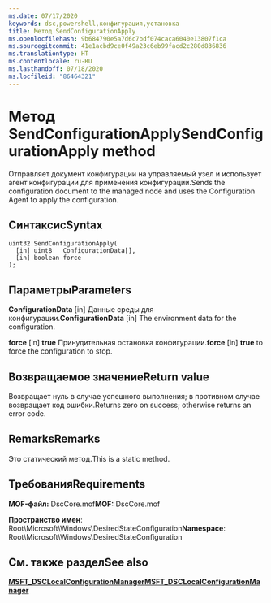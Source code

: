 ```yaml
---
ms.date: 07/17/2020
keywords: dsc,powershell,конфигурация,установка
title: Метод SendConfigurationApply
ms.openlocfilehash: 9b684790e5a7d6c7bdf074caca6040e13807f1ca
ms.sourcegitcommit: 41e1acbd9ce0f49a23c6eb99facd2c280d836836
ms.translationtype: HT
ms.contentlocale: ru-RU
ms.lasthandoff: 07/18/2020
ms.locfileid: "86464321"
---
```

# <a name="sendconfigurationapply-method"></a><span data-ttu-id="24e3b-103">Метод SendConfigurationApply</span><span class="sxs-lookup"><span data-stu-id="24e3b-103">SendConfigurationApply method</span></span>

<span data-ttu-id="24e3b-104">Отправляет документ конфигурации на управляемый узел и использует агент конфигурации для применения конфигурации.</span><span class="sxs-lookup"><span data-stu-id="24e3b-104">Sends the configuration document to the managed node and uses the Configuration Agent to apply the configuration.</span></span>

## <a name="syntax"></a><span data-ttu-id="24e3b-105">Синтаксис</span><span class="sxs-lookup"><span data-stu-id="24e3b-105">Syntax</span></span>

```mof
uint32 SendConfigurationApply(
  [in] uint8   ConfigurationData[],
  [in] boolean force
);
```

## <a name="parameters"></a><span data-ttu-id="24e3b-106">Параметры</span><span class="sxs-lookup"><span data-stu-id="24e3b-106">Parameters</span></span>

<span data-ttu-id="24e3b-107">**ConfigurationData** \[in\] Данные среды для конфигурации.</span><span class="sxs-lookup"><span data-stu-id="24e3b-107">**ConfigurationData** \[in\] The environment data for the configuration.</span></span>

<span data-ttu-id="24e3b-108">**force** \[in\] **true** Принудительная остановка конфигурации.</span><span class="sxs-lookup"><span data-stu-id="24e3b-108">**force** \[in\] **true** to force the configuration to stop.</span></span>

## <a name="return-value"></a><span data-ttu-id="24e3b-109">Возвращаемое значение</span><span class="sxs-lookup"><span data-stu-id="24e3b-109">Return value</span></span>

<span data-ttu-id="24e3b-110">Возвращает нуль в случае успешного выполнения; в противном случае возвращает код ошибки.</span><span class="sxs-lookup"><span data-stu-id="24e3b-110">Returns zero on success; otherwise returns an error code.</span></span>

## <a name="remarks"></a><span data-ttu-id="24e3b-111">Remarks</span><span class="sxs-lookup"><span data-stu-id="24e3b-111">Remarks</span></span>

<span data-ttu-id="24e3b-112">Это статический метод.</span><span class="sxs-lookup"><span data-stu-id="24e3b-112">This is a static method.</span></span>

## <a name="requirements"></a><span data-ttu-id="24e3b-113">Требования</span><span class="sxs-lookup"><span data-stu-id="24e3b-113">Requirements</span></span>

<span data-ttu-id="24e3b-114">**MOF-файл:** DscCore.mof</span><span class="sxs-lookup"><span data-stu-id="24e3b-114">**MOF:** DscCore.mof</span></span>

<span data-ttu-id="24e3b-115">**Пространство имен**: Root\Microsoft\Windows\DesiredStateConfiguration</span><span class="sxs-lookup"><span data-stu-id="24e3b-115">**Namespace**: Root\Microsoft\Windows\DesiredStateConfiguration</span></span>

## <a name="see-also"></a><span data-ttu-id="24e3b-116">См. также раздел</span><span class="sxs-lookup"><span data-stu-id="24e3b-116">See also</span></span>

[<span data-ttu-id="24e3b-117">**MSFT_DSCLocalConfigurationManager**</span><span class="sxs-lookup"><span data-stu-id="24e3b-117">**MSFT_DSCLocalConfigurationManager**</span></span>](msft-dsclocalconfigurationmanager.md)
